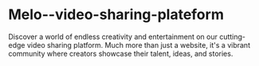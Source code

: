 # Melo--video-sharing-plateform
Discover a world of endless creativity and entertainment on our cutting-edge video sharing platform. Much more than just a website, it's a vibrant community where creators showcase their talent, ideas, and stories.
